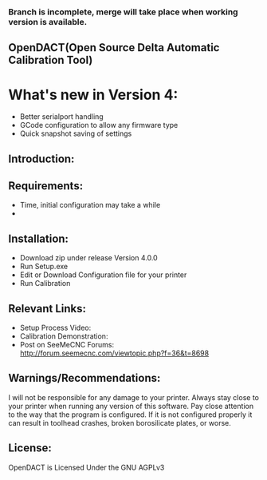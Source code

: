 ### Branch is incomplete, merge will take place when working version is available.

## OpenDACT(Open Source Delta Automatic Calibration Tool)

# What's new in Version 4:
  - Better serialport handling
  - GCode configuration to allow any firmware type
  - Quick snapshot saving of settings

## Introduction:

## Requirements:
  - Time, initial configuration may take a while
  - 

## Installation:
  - Download zip under release Version 4.0.0
  - Run Setup.exe
  - Edit or Download Configuration file for your printer
  - Run Calibration

## Relevant Links:
  - Setup Process Video: 
  - Calibration Demonstration: 
  - Post on SeeMeCNC Forums: http://forum.seemecnc.com/viewtopic.php?f=36&t=8698


## Warnings/Recommendations:
I will not be responsible for any damage to your printer. Always stay close to your printer when running any version of this software. Pay close attention to the way that the program is configured. If it is not configured properly it can result in toolhead crashes, broken borosilicate plates, or worse.

## License:
OpenDACT is Licensed Under the GNU AGPLv3
